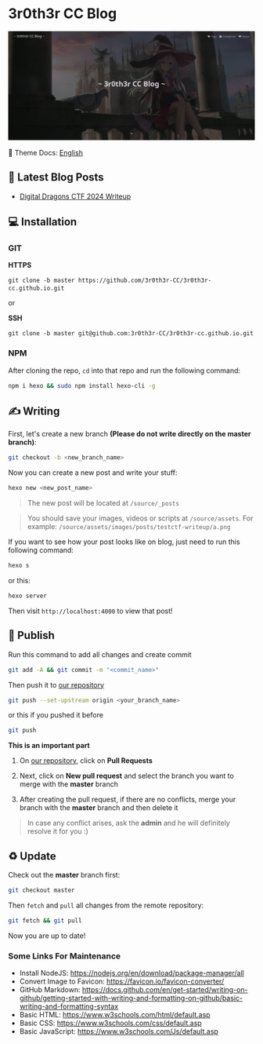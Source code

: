 # 3r0th3r CC Blog

![readme](https://raw.githubusercontent.com/3r0th3r-CC/3r0th3r-CC.github.io/master/source/assets/images/web/readme.png)

:book: Theme Docs: [English](https://butterfly.js.org/en/posts/butterfly-docs-en-get-started/)

## :closed_book: Latest Blog Posts

<!-- Fetch-Blog-Post:Start -->
- [Digital Dragons CTF 2024 Writeup](https://3r0th3r-cc.github.io/2024/08/25/Digital-Dragons-CTF-2024-Writeup/)
<!-- Fetch-Blog-Post:End -->

## :computer: Installation

### GIT

**HTTPS**

```
git clone -b master https://github.com/3r0th3r-CC/3r0th3r-cc.github.io.git
```

or

**SSH**

```
git clone -b master git@github.com:3r0th3r-CC/3r0th3r-cc.github.io.git
```

### NPM

After cloning the repo, `cd` into that repo and run the following command:

```sh
npm i hexo && sudo npm install hexo-cli -g
```

## :writing_hand: Writing

First, let's create a new branch **(Please do not write directly on the master branch)**:

```sh
git checkout -b <new_branch_name>
```

Now you can create a new post and write your stuff:

```sh
hexo new <new_post_name>
```

> The new post will be located at `/source/_posts`

> You should save your images, videos or scripts at `/source/assets`. For example: `/source/assets/images/posts/testctf-writeup/a.png`

If you want to see how your post looks like on blog, just need to run this following command:

```sh
hexo s
```

or this:

```sh
hexo server
```

Then visit `http://localhost:4000` to view that post!

## :newspaper: Publish

Run this command to add all changes and create commit

```sh
git add -A && git commit -m "<commit_name>"
```

Then push it to [our repository](https://github.com/3r0th3r-CC/3r0th3r-CC.github.io)

```sh
git push --set-upstream origin <your_branch_name>
```

or this if you pushed it before

```sh
git push
```


**This is an important part**

1. On [our repository](https://github.com/3r0th3r-CC/3r0th3r-CC.github.io), click on **Pull Requests**

2. Next, click on **New pull request** and select the branch you want to merge with the **master** branch

3. After creating the pull request, if there are no conflicts, merge your branch with the **master** branch and then delete it

> In case any conflict arises, ask the **admin** and he will definitely resolve it for you :)

## :recycle: Update

Check out the **master** branch first:

```sh
git checkout master
```

Then `fetch` and `pull` all changes from the remote repository:

```sh
git fetch && git pull
```

Now you are up to date!

### Some Links For Maintenance

- Install NodeJS: https://nodejs.org/en/download/package-manager/all
- Convert Image to Favicon: https://favicon.io/favicon-converter/
- GitHub Markdown: https://docs.github.com/en/get-started/writing-on-github/getting-started-with-writing-and-formatting-on-github/basic-writing-and-formatting-syntax
- Basic HTML: https://www.w3schools.com/html/default.asp
- Basic CSS: https://www.w3schools.com/css/default.asp
- Basic JavaScript: https://www.w3schools.com/Js/default.asp
